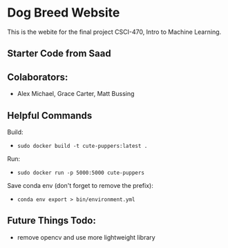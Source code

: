 # Dog Breed Website

This is the webite for the final project CSCI-470, Intro to Machine Learning.

## Starter Code from Saad

## Colaborators:

- Alex Michael, Grace Carter, Matt Bussing

## Helpful Commands

Build:

- `sudo docker build -t cute-puppers:latest .`

Run:

- `sudo docker run -p 5000:5000 cute-puppers`

Save conda env (don't forget to remove the prefix):

- `conda env export > bin/environment.yml`

## Future Things Todo:

- remove opencv and use more lightweight library
